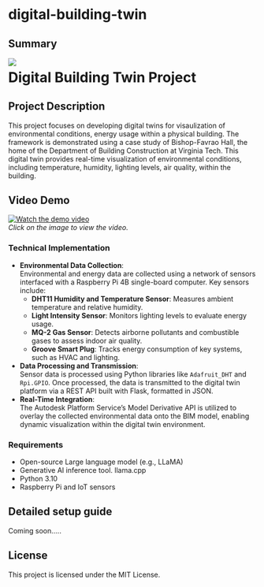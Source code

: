 # digital-building-twin
## Summary
<img src="/digitaltwinautodesk.png" style="float: left; margin-right: 20px; max-width: 200px;">

# Digital Building Twin Project

## Project Description

This project focuses on developing digital twins for visaulization of environmental conditions, energy usage within a physical building. The framework is demonstrated using a case study of Bishop-Favrao Hall, the home of the Department of Building Construction at Virginia Tech. This digital twin provides real-time visualization of environmental conditions, including temperature, humidity, lighting levels, air quality, within the building. 

## Video Demo

[![Watch the demo video](https://img.youtube.com/vi/unOPUtw5rmc/0.jpg)](https://youtu.be/unOPUtw5rmc)  
*Click on the image to view the video.*



### Technical Implementation
- **Environmental Data Collection**:  
   Environmental and energy data are collected using a network of sensors interfaced with a Raspberry Pi 4B single-board computer. Key sensors include:  
   - **DHT11 Humidity and Temperature Sensor**: Measures ambient temperature and relative humidity.  
   - **Light Intensity Sensor**: Monitors lighting levels to evaluate energy usage.  
   - **MQ-2 Gas Sensor**: Detects airborne pollutants and combustible gases to assess indoor air quality.  
   - **Groove Smart Plug**: Tracks energy consumption of key systems, such as HVAC and lighting.
- **Data Processing and Transmission**:  
   Sensor data is processed using Python libraries like `Adafruit_DHT` and `Rpi.GPIO`. Once processed, the data is transmitted to the digital twin platform via a REST API built with Flask, formatted in JSON.
- **Real-Time Integration**:  
   The Autodesk Platform Service’s Model Derivative API is utilized to overlay the collected environmental data onto the BIM model, enabling dynamic visualization within the digital twin environment.

### Requirements
- Open-source Large language model (e.g., LLaMA)
- Generative AI inference tool. llama.cpp
- Python 3.10
- Raspberry Pi and IoT sensors

## Detailed setup guide
Coming soon.....

## License
This project is licensed under the MIT License.
